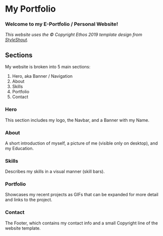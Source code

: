 # My Portfolio

### Welcome to my E-Portfolio / Personal Website!

_This website uses the © Copyright Ethos 2019 template design from [StyleShout](https://www.styleshout.com/)._

## Sections

My website is broken into 5 main sections:

1. Hero, aka Banner / Navigation
2. About
3. Skills
4. Portfolio
5. Contact

### Hero

This section includes my logo, the Navbar, and a Banner with my Name.

### About

A short introduction of myself, a picture of me (visible only on desktop), and my Education.

### Skills

Describes my skills in a visual manner (skill bars).

### Portfolio

Showcases my recent projects as GIFs that can be expanded for more detail and links to the project.

### Contact

The Footer, which contains my contact info and a small Copyright line of the website template.
